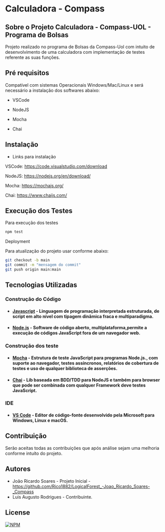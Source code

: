 # Calculadora - Compass


## Sobre o Projeto Calculadora - Compass-UOL - Programa de Bolsas

Projeto realizado no programa de Bolsas da Compass-Uol com intuito de desenvolvimento de uma calculadora com implementação de testes referente as suas funções.

## Pré requisitos

Compatível com sistemas Operacionais Windows/Mac/Linux e será necessário a instalação dos softwares abaixo:

+ VSCode

+ NodeJS

+ Mocha

+ Chai

## Instalação

+ Links para instalação

VSCode:  https://code.visualstudio.com/download

NodeJS: https://nodejs.org/en/download/

Mocha: https://mochajs.org/

Chai: https://www.chaijs.com/

## Execução dos Testes

Para execução dos testes
```bash
npm test
```

Deployment

Para atualização do projeto usar conforme abaixo:

```bash
git checkout -b main
git commit -m "mensagem do commit"
git push origin main:main
```

## **Tecnologias Utilizadas**

### **Construção do Código**

+ ####  <u>Javascript</u> - Linguagem de programação interpretada estruturada, de script em alto nível com tipagem dinâmica fraca e multiparadigma.
+ ####  <u>Node.js</u> - Software de código aberto, multiplataforma,permite a execução de códigos JavaScript fora de um navegador web.



### **Construção dos teste**

+ #### <u>Mocha</u> - Estrutura de teste JavaScript para programas Node.js., com suporte ao navegador, testes assíncronos, relatórios de cobertura de testes e uso de qualquer biblioteca de asserções.
+ #### <u>Chai</u> - Lib baseada em BDD/TDD para NodeJS e também para browser que pode ser combinada com qualquer Framework deve testes JavaScript.

### **IDE**

+ #### **<u>VS Code</u>** - Editor de código-fonte desenvolvido pela Microsoft para Windows, Linux e macOS.

## Contribuição

Serão aceitas todas as contribuições que após análise sejam uma melhoria conforme intuíto do projeto.

## Autores

+ João Ricardo Soares - Projeto Inicial - https://github.com/Rico1882/LogicalForest_-Joao_Ricardo_Soares-_Compass
+ Luis Augusto Rodrigues - Contribuinte.

## License

[![NPM](https://img.shields.io/apm/l/react)](https://github.com/Rico1882/LogicalForest_-Joao_Ricardo_Soares-_Compass/blob/Develop/license)







